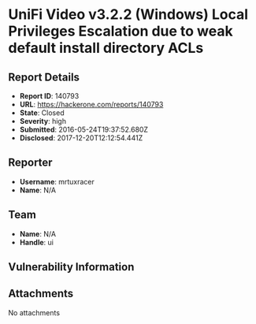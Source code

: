 # UniFi Video v3.2.2 (Windows) Local Privileges Escalation due to weak default install directory ACLs

## Report Details
- **Report ID**: 140793
- **URL**: https://hackerone.com/reports/140793
- **State**: Closed
- **Severity**: high
- **Submitted**: 2016-05-24T19:37:52.680Z
- **Disclosed**: 2017-12-20T12:12:54.441Z

## Reporter
- **Username**: mrtuxracer
- **Name**: N/A

## Team
- **Name**: N/A
- **Handle**: ui

## Vulnerability Information


## Attachments
No attachments
